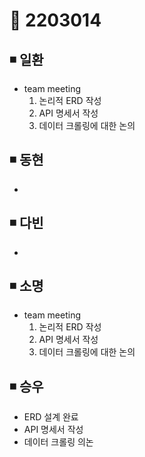 # 📌 2203014

## ◾ 일환

- team meeting
  1. 논리적 ERD 작성
  2. API 명세서 작성
  3. 데이터 크롤링에 대한 논의

## ◾ 동현

-

## ◾ 다빈

-

## ◾ 소명

- team meeting
  1. 논리적 ERD 작성
  2. API 명세서 작성
  3. 데이터 크롤링에 대한 논의

## ◾ 승우

- ERD 설계 완료
- API 명세서 작성
- 데이터 크롤링 의논
